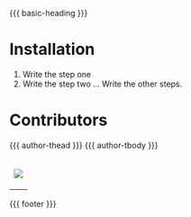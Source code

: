 {{{ basic-heading }}}

# Installation
1. Write the step one
2. Write the step two
... Write the other steps.

# Contributors
<table>
  <thead>
    <tr>
    <td valign="bottom"><p align="center">
        <a href="https://github.com/EgorBakanov">
          <img src="https://github.com/EgorBakanov.png?size=100" align="center" />
        </a>
      </p></td>
      {{{ author-thead }}}
    </tr>
  </thead>

  <tbody>
    <tr>
      {{{ author-tbody }}}
    </tr>
  </tbody>
</table>

{{{ footer }}}
